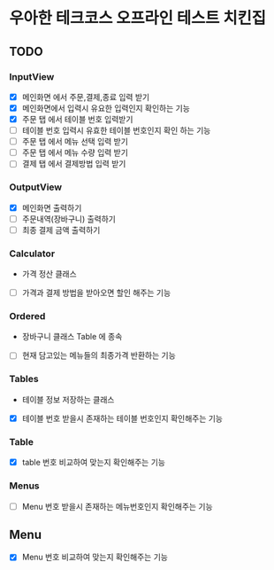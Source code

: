 # 우아한 테크코스 오프라인 테스트 치킨집


## TODO

### InputView

- [x] 메인화면 에서 주문,결제,종료 입력 받기
- [x] 메인화면에서 입력시 유요한 입력인지 확인하는 기능
- [x] 주문 탭 에서 테이블 번호 입력받기
- [ ] 테이블 번호 입력시 유효한 테이블 번호인지 확인 하는 기능
- [ ] 주문 탭 에서 메뉴 선택 입력 받기
- [ ] 주문 탭 에서 메뉴 수량 입력 받기
- [ ] 결제 탭 에서 결제방법 입력 받기

### OutputView

- [x] 메인화면 출력하기
- [ ] 주문내역(장바구니) 출력하기
- [ ] 최종 결제 금액 출력하기

### Calculator 

- 가격 정산 클래스 

- [ ] 가격과 결제 방법을 받아오면 할인 해주는 기능

### Ordered

- 장바구니 클래스 Table 에 종속

- [ ] 현재 담고있는 메뉴들의 최종가격 반환하는 기능

### Tables

- 테이블 정보 저장하는 클래스
- [x] 테이블 번호 받을시 존재하는 테이블 번호인지 확인해주는 기능

### Table

- [x] table 번호 비교하여 맞는지 확인해주는 기능

### Menus

- [ ] Menu 번호 받을시 존재하는 메뉴번호인지 확인해주는 기능

## Menu

- [x] Menu 번호 비교하여 맞는지 확인해주는 기능